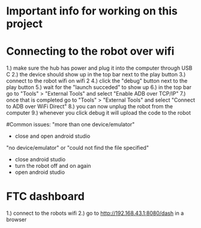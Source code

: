 # Important info for working on this project

# Connecting to the robot over wifi
1.) make sure the hub has power and plug it into the computer through USB C
2.) the device should show up in the top bar next to the play button
3.) connect to the robot wifi on wifi 2
4.) click the "debug" button next to the play button
5.) wait for the "launch succeded" to show up
6.) in the top bar go to "Tools" > "External Tools" and select "Enable ADB over TCP/IP"
7.) once that is completed go to "Tools" > "External Tools" and select "Connect to ADB over WiFi Direct"
8.) you can now unplug the robot from the computer
9.) whenever you click debug it will upload the code to the robot

#Common issues:
"more than one device/emulator"
- close and open android studio

"no device/emulator" or "could not find the file specified"
- close android studio
- turn the robot off and on again
- open android studio


# FTC dashboard
1.) connect to the robots wifi
2.) go to http://192.168.43.1:8080/dash in a browser